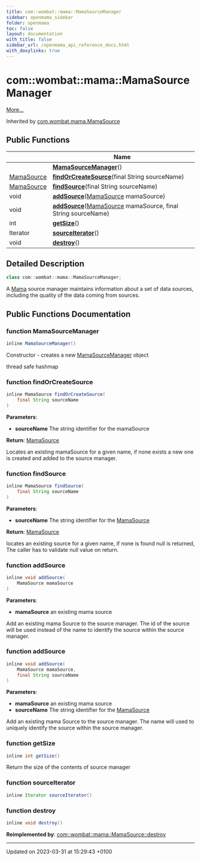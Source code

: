 ```yaml
---
title: com::wombat::mama::MamaSourceManager
sidebar: openmama_sidebar
folder: openmama
toc: false
layout: documentation
with_title: false
sidebar_url: /openmama_api_reference_docs.html
with_doxylinks: true
---
```


# com::wombat::mama::MamaSourceManager



 [More...](#detailed-description)

Inherited by [com.wombat.mama.MamaSource](classcom_1_1wombat_1_1mama_1_1MamaSource.html)

## Public Functions

|                | Name           |
| -------------- | -------------- |
| | **[MamaSourceManager](classcom_1_1wombat_1_1mama_1_1MamaSourceManager.html#function-mamasourcemanager)**() |
| [MamaSource](classcom_1_1wombat_1_1mama_1_1MamaSource.html) | **[findOrCreateSource](classcom_1_1wombat_1_1mama_1_1MamaSourceManager.html#function-findorcreatesource)**(final String sourceName) |
| [MamaSource](classcom_1_1wombat_1_1mama_1_1MamaSource.html) | **[findSource](classcom_1_1wombat_1_1mama_1_1MamaSourceManager.html#function-findsource)**(final String sourceName) |
| void | **[addSource](classcom_1_1wombat_1_1mama_1_1MamaSourceManager.html#function-addsource)**([MamaSource](classcom_1_1wombat_1_1mama_1_1MamaSource.html) mamaSource) |
| void | **[addSource](classcom_1_1wombat_1_1mama_1_1MamaSourceManager.html#function-addsource)**([MamaSource](classcom_1_1wombat_1_1mama_1_1MamaSource.html) mamaSource, final String sourceName) |
| int | **[getSize](classcom_1_1wombat_1_1mama_1_1MamaSourceManager.html#function-getsize)**() |
| Iterator | **[sourceIterator](classcom_1_1wombat_1_1mama_1_1MamaSourceManager.html#function-sourceiterator)**() |
| void | **[destroy](classcom_1_1wombat_1_1mama_1_1MamaSourceManager.html#function-destroy)**() |

## Detailed Description

```java
class com::wombat::mama::MamaSourceManager;
```


A [Mama](classcom_1_1wombat_1_1mama_1_1Mama.html) source manager maintains information about a set of data sources, including the quality of the data coming from sources. 

## Public Functions Documentation

### function MamaSourceManager

```java
inline MamaSourceManager()
```


Constructor - creates a new [MamaSourceManager](classcom_1_1wombat_1_1mama_1_1MamaSourceManager.html) object 


thread safe hashmap


### function findOrCreateSource

```java
inline MamaSource findOrCreateSource(
    final String sourceName
)
```


**Parameters**: 

  * **sourceName** The string identifier for the mamaSource 


**Return**: [MamaSource](classcom_1_1wombat_1_1mama_1_1MamaSource.html)

Locates an existing mamaSource for a given name, if none exists a new one is created and added to the source manager. 


### function findSource

```java
inline MamaSource findSource(
    final String sourceName
)
```


**Parameters**: 

  * **sourceName** The string identifier for the [MamaSource](classcom_1_1wombat_1_1mama_1_1MamaSource.html)


**Return**: [MamaSource](classcom_1_1wombat_1_1mama_1_1MamaSource.html)

locates an existing source for a given name, if none is found null is returned, The caller has to validate null value on return. 


### function addSource

```java
inline void addSource(
    MamaSource mamaSource
)
```


**Parameters**: 

  * **mamaSource** an existing mama source 


Add an existing mama Source to the source manager. The id of the source will be used instead of the name to identify the source within the source manager. 


### function addSource

```java
inline void addSource(
    MamaSource mamaSource,
    final String sourceName
)
```


**Parameters**: 

  * **mamaSource** an existing mama source 
  * **sourceName** The string identifier for the [MamaSource](classcom_1_1wombat_1_1mama_1_1MamaSource.html)


Add an existing mama Source to the source manager. The name will used to uniquely identify the source within the source manager. 


### function getSize

```java
inline int getSize()
```


Return the size of the contents of source manager 


### function sourceIterator

```java
inline Iterator sourceIterator()
```


### function destroy

```java
inline void destroy()
```


**Reimplemented by**: [com::wombat::mama::MamaSource::destroy](classcom_1_1wombat_1_1mama_1_1MamaSource.html#function-destroy)


-------------------------------

Updated on 2023-03-31 at 15:29:43 +0100
